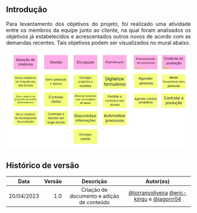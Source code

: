 ## Introdução

<p align="justify"> Para levantamento dos objetivos do projeto, foi realizado uma atividade entre os membros da equipe junto ao cliente, na qual foram analisados os objetivos já estabelecidos e acrescentados outros novos de acordo com as demandas recentes. Tais objetivos podem ser visualizados no mural abaixo.
</p>

![Objetivos](../assets/objetivo/objetivos_proj.jpeg)


## Histórico de versão

|  Data  |   Versão   | Descrição |Autor(es)
|:------:|-----------:|:-------:|:---:|
| 20/04/2023 | 1.0 | Criação de documento e adição de conteúdo | [@lorranyoliveira](https://github.com/lorranyoliveira) [@eric-kingu](https://github.com/eric-kingu) e [@iagorrr04](https://github.com/Iagorrr04)|
